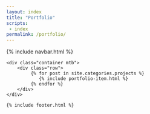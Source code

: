 ```yaml
---
layout: index
title: "Portfolio"
scripts:
 - index
permalink: /portfolio/
---
```



<body itemscope="" itemtype="http://schema.org/Blog">
    {% include navbar.html %}
	
	<div class="container mtb">
		<div class="row">					
		     {% for post in site.categories.projects %}		     			     
			 	{% include portfolio-item.html %}
			 {% endfor %}
		</div>	
	</div>

	{% include footer.html %}
    
</body>
